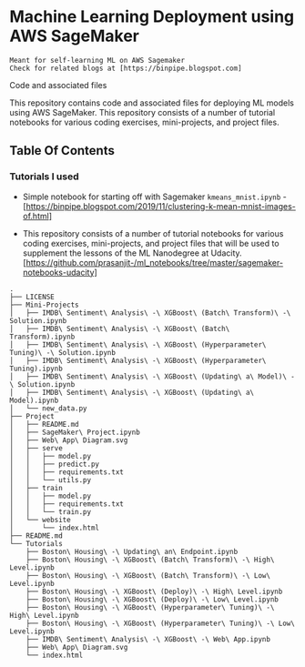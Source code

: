 # Machine Learning Deployment using AWS SageMaker

```
Meant for self-learning ML on AWS Sagemaker
Check for related blogs at [https://binpipe.blogspot.com]
```

Code and associated files 

This repository contains code and associated files for deploying ML models using AWS SageMaker. This repository consists of a number of tutorial notebooks for various coding exercises, mini-projects, and project files.

## Table Of Contents

### Tutorials I used

* Simple notebook for starting off with Sagemaker `kmeans_mnist.ipynb` -  [https://binpipe.blogspot.com/2019/11/clustering-k-mean-mnist-images-of.html]


* This repository consists of a number of tutorial notebooks for various coding exercises, mini-projects, and project files that will be used to supplement the lessons of the ML Nanodegree at Udacity. [https://github.com/prasanjit-/ml_notebooks/tree/master/sagemaker-notebooks-udacity]

```
.
├── LICENSE
├── Mini-Projects
│   ├── IMDB\ Sentiment\ Analysis\ -\ XGBoost\ (Batch\ Transform)\ -\ Solution.ipynb
│   ├── IMDB\ Sentiment\ Analysis\ -\ XGBoost\ (Batch\ Transform).ipynb
│   ├── IMDB\ Sentiment\ Analysis\ -\ XGBoost\ (Hyperparameter\ Tuning)\ -\ Solution.ipynb
│   ├── IMDB\ Sentiment\ Analysis\ -\ XGBoost\ (Hyperparameter\ Tuning).ipynb
│   ├── IMDB\ Sentiment\ Analysis\ -\ XGBoost\ (Updating\ a\ Model)\ -\ Solution.ipynb
│   ├── IMDB\ Sentiment\ Analysis\ -\ XGBoost\ (Updating\ a\ Model).ipynb
│   └── new_data.py
├── Project
│   ├── README.md
│   ├── SageMaker\ Project.ipynb
│   ├── Web\ App\ Diagram.svg
│   ├── serve
│   │   ├── model.py
│   │   ├── predict.py
│   │   ├── requirements.txt
│   │   └── utils.py
│   ├── train
│   │   ├── model.py
│   │   ├── requirements.txt
│   │   └── train.py
│   └── website
│       └── index.html
├── README.md
└── Tutorials
    ├── Boston\ Housing\ -\ Updating\ an\ Endpoint.ipynb
    ├── Boston\ Housing\ -\ XGBoost\ (Batch\ Transform)\ -\ High\ Level.ipynb
    ├── Boston\ Housing\ -\ XGBoost\ (Batch\ Transform)\ -\ Low\ Level.ipynb
    ├── Boston\ Housing\ -\ XGBoost\ (Deploy)\ -\ High\ Level.ipynb
    ├── Boston\ Housing\ -\ XGBoost\ (Deploy)\ -\ Low\ Level.ipynb
    ├── Boston\ Housing\ -\ XGBoost\ (Hyperparameter\ Tuning)\ -\ High\ Level.ipynb
    ├── Boston\ Housing\ -\ XGBoost\ (Hyperparameter\ Tuning)\ -\ Low\ Level.ipynb
    ├── IMDB\ Sentiment\ Analysis\ -\ XGBoost\ -\ Web\ App.ipynb
    ├── Web\ App\ Diagram.svg
    └── index.html
